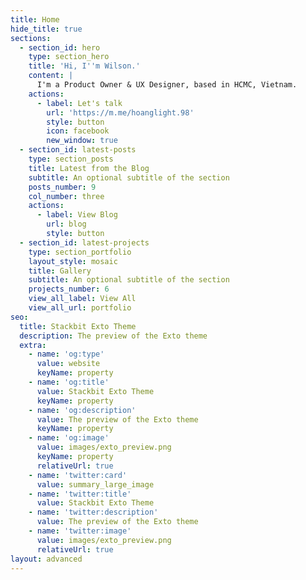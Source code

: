 ```yaml
---
title: Home
hide_title: true
sections:
  - section_id: hero
    type: section_hero
    title: 'Hi, I''m Wilson.'
    content: |
      I'm a Product Owner & UX Designer, based in HCMC, Vietnam.
    actions:
      - label: Let's talk
        url: 'https://m.me/hoanglight.98'
        style: button
        icon: facebook
        new_window: true
  - section_id: latest-posts
    type: section_posts
    title: Latest from the Blog
    subtitle: An optional subtitle of the section
    posts_number: 9
    col_number: three
    actions:
      - label: View Blog
        url: blog
        style: button
  - section_id: latest-projects
    type: section_portfolio
    layout_style: mosaic
    title: Gallery
    subtitle: An optional subtitle of the section
    projects_number: 6
    view_all_label: View All
    view_all_url: portfolio
seo:
  title: Stackbit Exto Theme
  description: The preview of the Exto theme
  extra:
    - name: 'og:type'
      value: website
      keyName: property
    - name: 'og:title'
      value: Stackbit Exto Theme
      keyName: property
    - name: 'og:description'
      value: The preview of the Exto theme
      keyName: property
    - name: 'og:image'
      value: images/exto_preview.png
      keyName: property
      relativeUrl: true
    - name: 'twitter:card'
      value: summary_large_image
    - name: 'twitter:title'
      value: Stackbit Exto Theme
    - name: 'twitter:description'
      value: The preview of the Exto theme
    - name: 'twitter:image'
      value: images/exto_preview.png
      relativeUrl: true
layout: advanced
---
```

